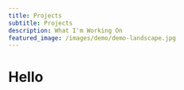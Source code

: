 ```yaml
---
title: Projects
subtitle: Projects
description: What I'm Working On
featured_image: /images/demo/demo-landscape.jpg
---
```


#   Hello

